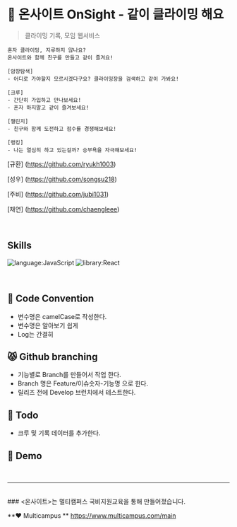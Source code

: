# 💪 온사이트 OnSight - 같이 클라이밍 해요

> 클라이밍 기록, 모임 웹서비스
```
혼자 클라이밍, 지루하지 않나요?
온사이트와 함께 친구를 만들고 같이 즐겨요!

[암장탐색]
- 어디로 가야할지 모르시겠다구요? 클라이밍장을 검색하고 같이 가봐요!

[크루]
- 간단히 가입하고 만나보세요!
- 혼자 하지말고 같이 즐겨보세요!

[챌린지]
- 친구와 함께 도전하고 점수를 경쟁해보세요!

[랭킹]
- 나는 열심히 하고 있는걸까? 승부욕을 자극해보세요!
```

[규환] (https://github.com/ryukh1003)

[성우] (https://github.com/songsu218)

[주비] (https://github.com/jubi1031)

[채연] (https://github.com/chaengleee)

<br/>

## Skills
![language:JavaScript](https://img.shields.io/badge/Language-JS-yellow?logo=javascript&logoColor=white)
![library:React](https://img.shields.io/badge/Library-React-blue?logo=React&logoColor=white)

<br/>

## :baby: Code Convention
- 변수명은 camelCase로 작성한다.
- 변수명은 알아보기 쉽게
- Log는 간결히


## :pouting_cat: Github branching
- 기능별로 Branch를 만들어서 작업 한다.
- Branch 명은 Feature/이슈숫자-기능명 으로 한다.
- 릴리즈 전에 Develop 브런치에서 테스트한다.

## :whale: Todo

- 크루 및 기록 데이터를 추가한다.

## :baby_chick: Demo

<br/>

_____

<br/>
### <온사이트>는 멀티캠퍼스 국비지원교육을 통해 만들어졌습니다.

**❤ Multicampus **
https://www.multicampus.com/main
